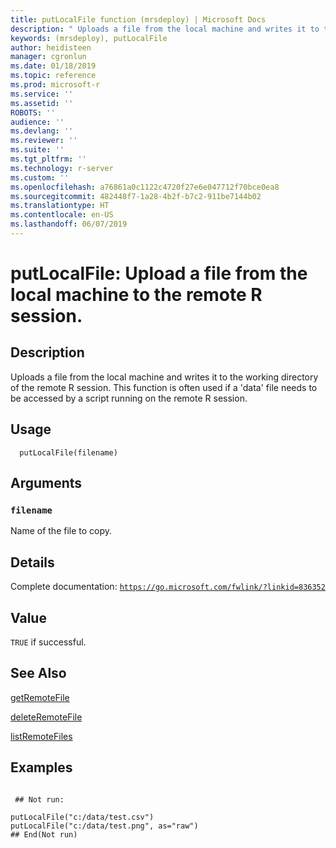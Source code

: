 ```yaml
---
title: putLocalFile function (mrsdeploy) | Microsoft Docs
description: " Uploads a file from the local machine and writes it to the working directory of the remote R session. This function is often used if a 'data' file needs to be accessed by a script running on the remote R session. "
keywords: (mrsdeploy), putLocalFile
author: heidisteen
manager: cgronlun
ms.date: 01/18/2019
ms.topic: reference
ms.prod: microsoft-r
ms.service: ''
ms.assetid: ''
ROBOTS: ''
audience: ''
ms.devlang: ''
ms.reviewer: ''
ms.suite: ''
ms.tgt_pltfrm: ''
ms.technology: r-server
ms.custom: ''
ms.openlocfilehash: a76861a0c1122c4720f27e6e047712f70bce0ea8
ms.sourcegitcommit: 482448f7-1a28-4b2f-b7c2-911be7144b02
ms.translationtype: HT
ms.contentlocale: en-US
ms.lasthandoff: 06/07/2019
---
```

 # <a name="putlocalfile-upload-a-file-from-the-local-machine-to-the-remote-r-session"></a>putLocalFile: Upload a file from the local machine to the remote R session. 
 ## <a name="description"></a>Description

Uploads a file from the local machine and writes it to the working directory of the remote R session. This function is often used if a 'data' file needs to be accessed by a script running on the remote R session.


 ## <a name="usage"></a>Usage

```   
  putLocalFile(filename)

```

 ## <a name="arguments"></a>Arguments



 ### `filename`
 Name of the file to copy. 



 ## <a name="details"></a>Details

Complete documentation: [`https://go.microsoft.com/fwlink/?linkid=836352`](https://go.microsoft.com/fwlink/?linkid=836352)



 ## <a name="value"></a>Value

`TRUE` if successful.

 ## <a name="see-also"></a>See Also

[getRemoteFile](getRemoteFile.md)

[deleteRemoteFile](deleteRemoteFile.md)

[listRemoteFiles](listRemoteFiles.md)

 ## <a name="examples"></a>Examples

 ```

  ## Not run:

putLocalFile("c:/data/test.csv")
putLocalFile("c:/data/test.png", as="raw")
 ## End(Not run) 
```

